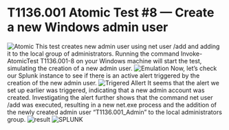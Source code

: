 # T1136.001 Atomic Test #8 — Create a new Windows admin user
![Atomic](https://github.com/user-attachments/assets/0c56cba8-6e3e-43d9-b689-bcdeeb91f9c9)
This test creates new admin user using net user /add and adding it to the local group of administrators.
Running the command Invoke-AtomicTest T1136.001-8 on your Windows machine will start the test, simulating the creation of a new admin user.
![Emulation](https://github.com/user-attachments/assets/efd4d53a-7fdc-49c0-a3c9-e54b8888ff47)
Now, let’s check our Splunk instance to see if there is an active alert triggered by the creation of the new admin user.
![Trigered Allert](https://github.com/user-attachments/assets/ab4152b1-49e3-43c9-a1e4-eeebc1d63325)
It seems that the alert we set up earlier was triggered, indicating that a new admin account was created. Investigating the alert further shows that the command net user /add was executed, resulting in a new net.exe process and the addition of the newly created admin user “T1136.001_Admin” to the local administrators group.
![result](https://github.com/user-attachments/assets/8000c2c4-64fe-469b-ba3a-f9b968b1332e)
![SPLUNK](https://github.com/user-attachments/assets/0273ade1-a3b8-4d10-85e9-4cf52d901ffe)
